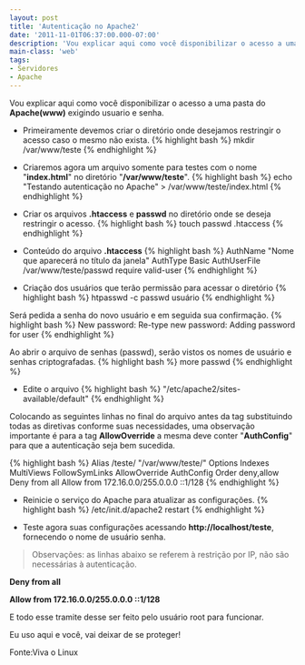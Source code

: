 ```yaml
---
layout: post
title: 'Autenticação no Apache2'
date: '2011-11-01T06:37:00.000-07:00'
description: 'Vou explicar aqui como você disponibilizar o acesso a uma pasta do Apache exigindo usuario e senha.'
main-class: 'web'
tags:
- Servidores
- Apache
---
```


Vou explicar aqui como você disponibilizar o acesso a uma pasta do __Apache(www)__ exigindo usuario e senha.

+ Primeiramente devemos criar o diretório onde desejamos restringir o acesso caso o mesmo não exista.
{% highlight bash %}
mkdir /var/www/teste 
{% endhighlight %}


+ Criaremos agora um arquivo somente para testes com o nome "__index.html__" no diretório "__/var/www/teste__".
{% highlight bash %}
echo "Testando autenticação no Apache" > /var/www/teste/index.html 
{% endhighlight %}


+ Criar os arquivos __.htaccess__ e __passwd__ no diretório onde se deseja restringir o acesso.
{% highlight bash %}
touch passwd .htaccess
{% endhighlight %}


+ Conteúdo do arquivo __.htaccess__
{% highlight bash %}
AuthName "Nome que aparecerá no título da janela"
AuthType Basic
AuthUserFile /var/www/teste/passwd
require valid-user 
{% endhighlight %}


+ Criação dos usuários que terão permissão para acessar o diretório
{% highlight bash %}
htpasswd -c passwd usuário
{% endhighlight %}


Será pedida a senha do novo usuário e em seguida sua confirmação.
{% highlight bash %}
New password:
Re-type new password:
Adding password for user
{% endhighlight %}


Ao abrir o arquivo de senhas (passwd), serão vistos os nomes de usuário e senhas criptografadas.
{% highlight bash %}
more passwd
{% endhighlight %}


+ Edite o arquivo
{% highlight bash %}
"/etc/apache2/sites-available/default"
{% endhighlight %}


Colocando as seguintes linhas no final do arquivo antes da tag substituindo todas as diretivas conforme suas necessidades, uma observação importante é para a tag __AllowOverride__ a mesma deve conter "__AuthConfig__" para que a autenticação seja bem sucedida.

{% highlight bash %}
Alias /teste/ "/var/www/teste/"
Options Indexes MultiViews FollowSymLinks
AllowOverride AuthConfig
Order deny,allow
Deny from all
Allow from 172.16.0.0/255.0.0.0 ::1/128
{% endhighlight %}


+ Reinicie o serviço do Apache para atualizar as configurações.
{% highlight bash %}
/etc/init.d/apache2 restart
{% endhighlight %}


+ Teste agora suas configurações acessando __http://localhost/teste__, fornecendo o nome de usuário senha.

> Observações: as linhas abaixo se referem à restrição por IP, não são necessárias à autenticação.

__Deny from all__

__Allow from 172.16.0.0/255.0.0.0 ::1/128__

E todo esse tramite desse ser feito pelo usuário root para funcionar.

Eu uso aqui e você, vai deixar de se proteger!

Fonte:Viva o Linux

<script async src="https://pagead2.googlesyndication.com/pagead/js/adsbygoogle.js"></script>

<!-- Informat -->
<ins class="adsbygoogle"
 style="display:block"
 data-ad-client="ca-pub-2838251107855362"
 data-ad-slot="2327980059"
 data-ad-format="auto"
 data-full-width-responsive="true"></ins>

<script>
(adsbygoogle = window.adsbygoogle || []).push({});
</script>

